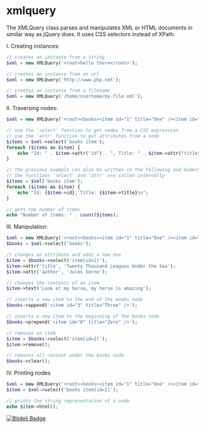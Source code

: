 xmlquery
========

The XMLQuery class parses and manipulates XML or HTML documents in similar way as jQuery does. It uses CSS selectors instead of XPath.


I. Creating instances:
```php
// creates an instance from a string
$xml = new XMLQuery('<root>hello there</root>');

// creates an instance from an url
$xml = new XMLQuery('http://www.php.net');

// creates an instance from a filename
$xml = new XMLQuery('/home/username/my-file.xml');
```

II. Traversing nodes:
```php
$xml = new XMLQuery('<root><books><item id="1" title="One" /><item id="2" title="Two" /></books></root>');

// use the 'select' function to get nodes from a CSS expression
// use the 'attr' function to get attributes from a node
$items = $xml->select('books item');
foreach ($items as $item) {
    echo "Id: " . $item->attr("id") . ", Title: " . $item->attr("title") . "\n";
}

// the previous example can also be written in the following and modern way
// the functions 'select' and 'attr' are called internally
$items = $xml('books item');
foreach ($items as $item) {
    echo "Id: {$item->id}, Title: {$item->title}\n";
}

// gets the number of items
echo "Number of items: " . count($items);
```

III. Manipulation:
```php
$xml = new XMLQuery('<root><books><item id="1" title="One" /><item id="2" title="Two" /></books></root>');
$books = $xml->select('books');

// changes an attribute and adds a new one
$item = $books->select('item[id=2]');
$item->attr('title', 'Twenty Thousand Leagues Under the Sea');
$item->attr('author', 'Jules Verne');

// changes the contents of an item
$item->text('Look at my horse, my horse is amazing');

// inserts a new item to the end of the books node
$books->append('<item id="3" title="Three" />');

// inserts a new item to the beginning of the books node
$books->prepend('<item id="0" title="Zero" />');

// removes an item
$item = $books->select('item[id=2]');
$item->remove();

// removes all content under the books node
$books->clear();
```

IV. Printing nodes
```php
$xml = new XMLQuery('<root><books><item id="1" title="One" /><item id="2" title="Two" /></books></root>');
$item = $xml->select('books item[id=2]');

// prints the string representation of a node
echo $item->html();
```


[![Bitdeli Badge](https://d2weczhvl823v0.cloudfront.net/cequiel/xmlquery/trend.png)](https://bitdeli.com/free "Bitdeli Badge")

